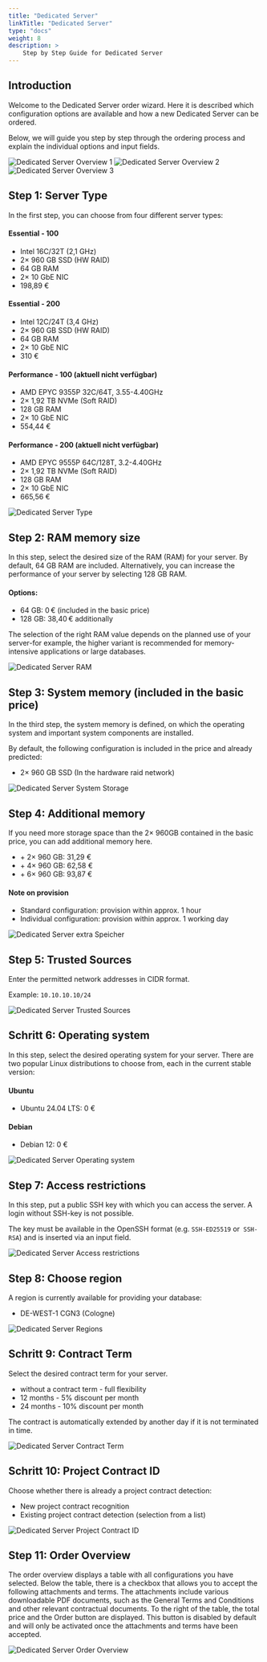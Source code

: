 ```yaml
---
title: "Dedicated Server"
linkTitle: "Dedicated Server"
type: "docs"
weight: 8
description: >
    Step by Step Guide for Dedicated Server
---
```


## Introduction

Welcome to the Dedicated Server order wizard. Here it is described which configuration options are available and how a new Dedicated Server can be ordered.

Below, we will guide you step by step through the ordering process and explain the individual options and input fields.

![Dedicated Server Overview 1](img/dedicated-server-overview1.png)
![Dedicated Server Overview 2](img/dedicated-server-overview2.png)
![Dedicated Server Overview 3](img/dedicated-server-overview3.png)

## Step 1: Server Type

In the first step, you can choose from four different server types:

#### Essential - 100
   - Intel 16C/32T (2,1 GHz)
   - 2× 960 GB SSD (HW RAID)
   - 64 GB RAM
   - 2× 10 GbE NIC
   - 198,89 €

#### Essential - 200
   - Intel 12C/24T (3,4 GHz)
   - 2× 960 GB SSD (HW RAID)
   - 64 GB RAM
   - 2× 10 GbE NIC
   - 310 €

#### Performance - 100 (aktuell nicht verfügbar)
   - AMD EPYC 9355P 32C/64T, 3.55-4.40GHz
   - 2× 1,92 TB NVMe (Soft RAID)
   - 128 GB RAM
   - 2× 10 GbE NIC
   - 554,44 €

#### Performance - 200 (aktuell nicht verfügbar)
   - AMD EPYC 9555P 64C/128T, 3.2-4.40GHz
   - 2× 1,92 TB NVMe (Soft RAID)
   - 128 GB RAM
   - 2× 10 GbE NIC
   - 665,56 €

![Dedicated Server Type](img/dedicated-server-servertype.png)

## Step 2: RAM memory size

In this step, select the desired size of the RAM (RAM) for your server.
By default, 64 GB RAM are included. Alternatively, you can increase the performance of your server by selecting 128 GB RAM.

#### Options:

- 64 GB: 0 € (included in the basic price)
- 128 GB: 38,40 € additionally

The selection of the right RAM value depends on the planned use of your server-for example, the higher variant is recommended for memory-intensive applications or large databases.

![Dedicated Server RAM](img/dedicated-server-ram.png)

## Step 3: System memory (included in the basic price)

In the third step, the system memory is defined, on which the operating system and important system components are installed.

By default, the following configuration is included in the price and already predicted:

- 2× 960 GB SSD (In the hardware raid network)

![Dedicated Server System Storage](img/dedicated-server-storage.png)

## Step 4: Additional memory

If you need more storage space than the 2× 960GB contained in the basic price, you can add additional memory here.

- \+ 2× 960 GB: 31,29 €
- \+ 4× 960 GB: 62,58 €
- \+ 6× 960 GB: 93,87 €

#### Note on provision

- Standard configuration: provision within approx. 1 hour
- Individual configuration: provision within approx. 1 working day

![Dedicated Server extra Speicher](img/dedicated-server-extra-storage.png)

## Step 5: Trusted Sources

Enter the permitted network addresses in CIDR format.

Example:
`10.10.10.10/24`

![Dedicated Server Trusted Sources](img/dedicated-server-sources.png)

## Schritt 6: Operating system

In this step, select the desired operating system for your server.
There are two popular Linux distributions to choose from, each in the current stable version:

#### Ubuntu
  - Ubuntu 24.04 LTS: 0 €
#### Debian
  - Debian 12: 0 €

![Dedicated Server Operating system](img/dedicated-server-os.png)

## Step 7: Access restrictions

In this step, put a public SSH key with which you can access the server.
A login without SSH-key is not possible.

The key must be available in the OpenSSH format (e.g. `SSH-ED25519` or` SSH-RSA`) and is inserted via an input field.

![Dedicated Server Access restrictions](img/dedicated-server-ssh.png)

## Step 8: Choose region

A region is currently available for providing your database:

- DE-WEST-1 CGN3 (Cologne)

![Dedicated Server Regions](img/dedicated-server-region.png)

## Schritt 9: Contract Term

Select the desired contract term for your server.

- without a contract term - full flexibility
- 12 months - 5% discount per month
- 24 months - 10% discount per month

The contract is automatically extended by another day if it is not terminated in time.

![Dedicated Server Contract Term](img/dedicated-server-contract-runtime.png)

## Schritt 10: Project Contract ID

Choose whether there is already a project contract detection:

- New project contract recognition
- Existing project contract detection (selection from a list)

![Dedicated Server Project Contract ID](img/dedicated-server-existing-project.png)

## Step 11: Order Overview

The order overview displays a table with all configurations you have selected.
Below the table, there is a checkbox that allows you to accept the following attachments and terms.
The attachments include various downloadable PDF documents, such as the General Terms and Conditions and other relevant contractual documents.
To the right of the table, the total price and the Order button are displayed.
This button is disabled by default and will only be activated once the attachments and terms have been accepted.

![Dedicated Server Order Overview](img/dedicated-server-order-overview.png)
